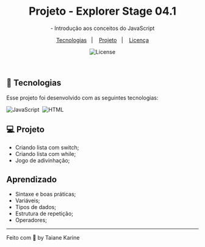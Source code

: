 
<h1 align="center"> Projeto -  Explorer Stage 04.1 </h1>

<p align="center">
- Introdução aos conceitos do JavaScript

</p>

<p align="center">
  <a href="#-tecnologias">Tecnologias</a>&nbsp;&nbsp;&nbsp;|&nbsp;&nbsp;&nbsp;
  <a href="#-projeto">Projeto</a>&nbsp;&nbsp;&nbsp;|&nbsp;&nbsp;&nbsp;
  <a href="#memo-licença">Licença</a>
</p>

<p align="center">
  <img alt="License" src="https://img.shields.io/static/v1?label=license&message=MIT&color=49AA26&labelColor=000000">
</p>

<br>

## 🚀 Tecnologias

Esse projeto foi desenvolvido com as seguintes tecnologias:

![JavaScript](https://img.shields.io/badge/-JavaScript-05122A?style=flat&logo=javascript)&nbsp;
![HTML](https://img.shields.io/badge/-HTML-05122A?style=flat&logo=HTML5)&nbsp;

## 💻 Projeto

- Criando lista com switch;
- Criando lista com while;
- Jogo de adivinhação;


## Aprendizado

- Sintaxe e boas práticas;
- Variáveis;
- Tipos de dados;
- Estrutura de repetição;
- Operadores;

---

Feito com 🧡 by Taiane Karine 
